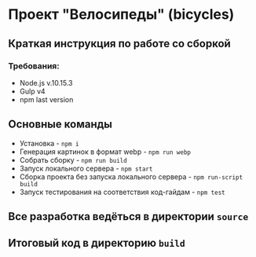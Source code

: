 # Проект "Велосипеды" (bicycles)

## Краткая инструкция по работе со сборкой
### Требования:
* Node.js v.10.15.3
* Gulp v4
* npm last version
## Основные команды
* Установка - `npm i`
* Генерация картинок в формат webp - `npm run webp`
* Собрать сборку - `npm run build`
* Запуск локального сервера - `npm start`
* Сборка проекта без запуска локального сервера - `npm run-script build`
* Запуск тестирования на соответствия код-гайдам - `npm test`

## Все разработка ведёться в директории `source`
## Итоговый код в директорию `build`
